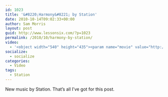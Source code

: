 ```yaml
---
id: 1023
title: '&#8220;Harmony&#8221; by Station'
date: 2010-10-14T09:02:33+00:00
author: Sam Morris
layout: post
guid: http://www.lessonsix.com/?p=1023
permalink: /2010/10/harmony-by-station/
video:
  - '<object width="540" height="435"><param name="movie" value="http://www.youtube.com/v/HmCkKzKhGBc?fs=1&hl=en_GB"></param><param name="allowFullScreen" value="true"></param><param name="allowscriptaccess" value="always"></param><embed src="http://www.youtube.com/v/HmCkKzKhGBc?fs=1&hl=en_GB" type="application/x-shockwave-flash" width="540" height="435" allowscriptaccess="always" allowfullscreen="true"></embed></object>'
socialize:
  - socialize
categories:
  - Video
tags:
  - Station
---
```

New music by Station. That&#8217;s all I&#8217;ve got for this post.